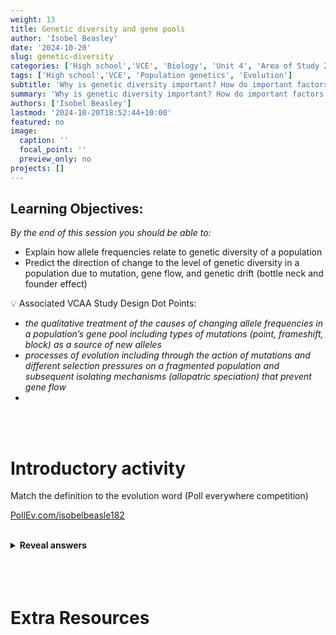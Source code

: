 ```yaml
---
weight: 13
title: Genetic diversity and gene pools
author: 'Isobel Beasley'
date: '2024-10-20'
slug: genetic-diversity
categories: ['High school','VCE', 'Biology', 'Unit 4', 'Area of Study 2']
tags: ['High school','VCE', 'Population genetics', 'Evolution']
subtitle: 'Why is genetic diversity important? How do important factors in evolution (genetic drift, gene flow, mutation, natural selection) impact genetic diversity?'
summary: 'Why is genetic diversity important? How do important factors in evolution (genetic drift, gene flow, mutation, natural selection) impact genetic diversity?'
authors: ['Isobel Beasley']
lastmod: '2024-10-20T18:52:44+10:00'
featured: no
image:
  caption: ''
  focal_point: ''
  preview_only: no
projects: []
---
```


## Learning Objectives:

*By the end of this session you should be able to:* 

-  Explain how allele frequencies relate to genetic diversity of a population
-  Predict the direction of change to the level of genetic diversity in a population due to mutation, gene flow, and genetic drift (bottle neck and founder effect)


<aside>
💡 Associated VCAA Study Design Dot Points:               <ul> <i> 
<li> the qualitative treatment of the causes of changing allele frequencies in a population’s gene pool including types of mutations (point, frameshift, block) as a source of new alleles 
</li>
<li> 
processes of evolution including through the action of mutations and different selection pressures on a fragmented population and subsequent isolating mechanisms (allopatric speciation) that prevent gene flow 
</li>      
<li> 
</li>
</i> </ul> 

</aside>

<br>
<br>

# Introductory activity

Match the definition to the evolution word (Poll everywhere competition)

[PollEv.com/isobelbeasle182](http://pollev.com/isobelbeasle182)


<br> 

<details>
<summary> <b> Reveal answers </b> </summary>

 **Gene Pool:**

- “the complete set of alleles present in a population”

**Allele Frequency**

- Incidence or proportion of genes which have a particular allele within a population

**Genetic Diversity**

- Amount of variation within a gene pool
    - *How many different alleles?*
    - *What frequency do the alleles occur?*

</details> 
<br>
<br>
<br> 


# Extra Resources
